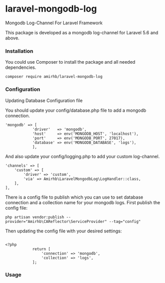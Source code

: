 # laravel-mongodb-log
Mongodb Log-Channel For Laravel Framework

This package is developed as a mongodb log-channel for Laravel 5.6 and above.

### Installation

You could use Composer to install the package and all needed dependencies.

```
composer require amirhb/laravel-mongodb-log
```

### Configuration
Updating Database Configuration file

You should update your config/database.php file to add a mongodb connection.

```
'mongodb' => [
            'driver'   => 'mongodb',
            'host'     => env('MONGODB_HOST', 'localhost'),
            'port'     => env('MONGODB_PORT', 27017),
            'database' => env('MONGODB_DATABASE', 'logs'),
            ],
``` 

And also update your config/logging.php to add your custom log-channel.

```
'channels' => [
    'custom' => [
        'driver' => 'custom',
        'via' => Amirhb\LaravelMongodbLog\LogHandler::class,
    ],
],
```

There is a config file to publish which you can use to set database connection and a collection name for your mongodb logs.
First publish the config file:

```
php artisan vendor:publish --provider="Amirhb\CAReflector\ServiceProvider" --tag="config"
```

Then updating the config file with your desired settings:

```

<?php
            return [
                'connection' => 'mongodb',
                'collection' => 'logs',
            ];
```

### Usage

 
